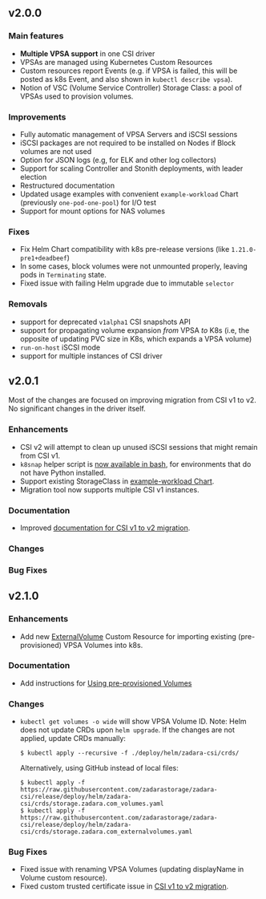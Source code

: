 ## v2.0.0

### Main features

- **Multiple VPSA support** in one CSI driver
- VPSAs are managed using Kubernetes Custom Resources
- Custom resources report Events (e.g. if VPSA is failed, this will be posted as k8s Event, and also shown
  in `kubectl describe vpsa`).
- Notion of VSC (Volume Service Controller) Storage Class: a pool of VPSAs used to provision volumes.

### Improvements

- Fully automatic management of VPSA Servers and iSCSI sessions
- iSCSI packages are not required to be installed on Nodes if Block volumes are not used
- Option for JSON logs (e.g, for ELK and other log collectors)
- Support for scaling Controller and Stonith deployments, with leader election
- Restructured documentation
- Updated usage examples with convenient `example-workload` Chart (previously `one-pod-one-pool`) for I/O test
- Support for mount options for NAS volumes

### Fixes

- Fix Helm Chart compatibility with k8s pre-release versions (like `1.21.0-pre1+deadbeef`)
- In some cases, block volumes were not unmounted properly, leaving pods in `Terminating` state.
- Fixed issue with failing Helm upgrade due to immutable `selector`

### Removals

- support for deprecated `v1alpha1` CSI snapshots API
- support for propagating volume expansion _from_ VPSA _to_ K8s (i.e, the opposite of updating PVC size in K8s, which
  expands a VPSA volume)
- `run-on-host` iSCSI mode
- support for multiple instances of CSI driver

## v2.0.1

Most of the changes are focused on improving migration from CSI v1 to v2.
No significant changes in the driver itself.

### Enhancements

- CSI v2 will attempt to clean up unused iSCSI sessions that might remain from CSI v1.
- `k8snap` helper script is [now available in bash](../hack/k8snap.sh), for environments that do not have Python
  installed.
- Support existing StorageClass in [example-workload Chart](../docs/example_workload.md).
- Migration tool now supports multiple CSI v1 instances.

### Documentation

- Improved [documentation for CSI v1 to v2 migration](../docs/migration.md).

### Changes

### Bug Fixes

## v2.1.0

### Enhancements

- Add new [ExternalVolume](../docs/custom_resources_generated.md#externalvolume)
  Custom Resource for importing existing (pre-provisioned) VPSA Volumes into k8s.

### Documentation

- Add instructions for [Using pre-provisioned Volumes](../docs/example_preprovisioning.md)

### Changes

- `kubectl get volumes -o wide` will show VPSA Volume ID.
  Note: Helm does not update CRDs upon `helm upgrade`.
  If the changes are not applied, update CRDs manually:
  ```
  $ kubectl apply --recursive -f ./deploy/helm/zadara-csi/crds/
  ```
  Alternatively, using GitHub instead of local files:
  ```
  $ kubectl apply -f https://raw.githubusercontent.com/zadarastorage/zadara-csi/release/deploy/helm/zadara-csi/crds/storage.zadara.com_volumes.yaml
  $ kubectl apply -f https://raw.githubusercontent.com/zadarastorage/zadara-csi/release/deploy/helm/zadara-csi/crds/storage.zadara.com_externalvolumes.yaml
  ```

### Bug Fixes

- Fixed issue with renaming VPSA Volumes (updating displayName in Volume custom resource).
- Fixed custom trusted certificate issue in [CSI v1 to v2 migration](../docs/migration.md).
